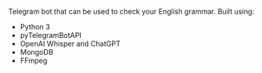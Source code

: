 Telegram bot that can be used to check your English grammar. 
Built using:
* Python 3
* pyTelegramBotAPI
* OpenAI Whisper and ChatGPT
* MongoDB
* FFmpeg

